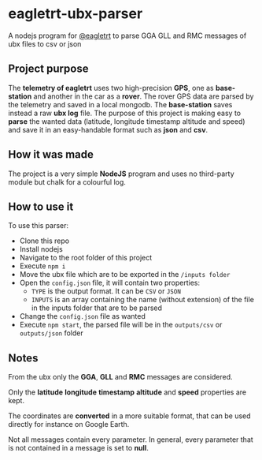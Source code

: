 # eagletrt-ubx-parser

A nodejs program for [@eagletrt](https://github.com/eagletrt) to parse GGA GLL and RMC messages of ubx files to csv or json

## Project purpose

The **telemetry of eagletrt** uses two high-precision **GPS**, one as **base-station** and another in the car as a **rover**. 
The rover GPS data are parsed by the telemetry and saved in a local mongodb. The **base-station** saves instead a raw **ubx log** file.
The purpose of this project is making easy to **parse** the wanted data (latitude, longitude timestamp altitude and speed) and save it in an easy-handable
format such as **json** and **csv**.

## How it was made

The project is a very simple **NodeJS** program and uses no third-party module but chalk for a colourful log.

## How to use it

To use this parser:

* Clone this repo
* Install nodejs
* Navigate to the root folder of this project
* Execute `npm i`
* Move the ubx file which are to be exported in the `/inputs folder`
* Open the `config.json` file, it will contain two properties:
  * `TYPE` is the output format. It can be `CSV` or `JSON`
  * `INPUTS` is an array containing the name (without extension) of the file in the inputs folder that are to be parsed
* Change the `config.json` file as wanted
* Execute `npm start`, the parsed file will be in the `outputs/csv` or `outputs/json` folder

## Notes

From the ubx only the **GGA**, **GLL** and **RMC** messages are considered. 

Only the **latitude** **longitude** **timestamp** **altitude** and **speed** properties are kept.

The coordinates are **converted** in a more suitable format, that can be used directly for instance on Google Earth.

Not all messages contain every parameter. In general, every parameter that is not contained in a message is set to **null**.
